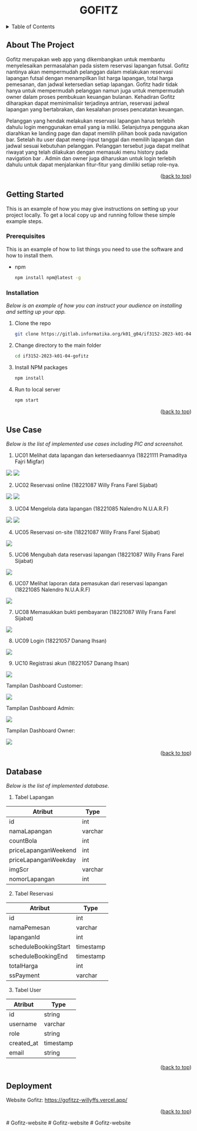 <a name="readme-top"></a>

<h1 align="center">GOFITZ</h1>

<details>
  <summary>Table of Contents</summary>
  <ol>
    <li>
      <a href="#about-the-project">About The Project</a>
    </li>
    <li>
      <a href="#getting-started">Getting Started</a>
      <ul>
        <li><a href="#prerequisites">Prerequisites</a></li>
        <li><a href="#installation">Installation</a></li>
      </ul>
    </li>
    <li><a href="#use-case">Use Case</a></li>
    <li><a href="#database">Database</a></li>
    <li><a href="#deployment">Deployment</a></li>
  </ol>
</details>

## About The Project
Gofitz merupakan web app yang dikembangkan untuk membantu menyelesaikan permasalahan pada sistem reservasi lapangan futsal. Gofitz nantinya akan mempermudah pelanggan dalam melakukan reservasi lapangan futsal dengan menampilkan list harga lapangan, total harga pemesanan, dan jadwal ketersedian setiap lapangan. Gofitz hadir tidak hanya untuk mempermudah pelanggan namun juga untuk mempermudah owner dalam proses pembukuan keuangan bulanan. Kehadiran Gofitz diharapkan dapat meminimalisir terjadinya antrian, reservasi jadwal lapangan yang bertabrakan, dan kesalahan proses pencatatan keuangan. 

Pelanggan yang hendak melakukan reservasi lapangan harus terlebih dahulu login menggunakan email yang ia miliki. Selanjutnya pengguna akan diarahkan ke landing page dan dapat memilih pilihan book pada navigation bar. Setelah itu user dapat meng-input tanggal dan memilih lapangan dan jadwal sesuai kebutuhan pelanggan. Pelanggan tersebut juga dapat melihat riwayat yang telah dilakukan dengan memasuki menu history pada navigation bar . Admin dan owner juga diharuskan untuk login terlebih dahulu untuk dapat menjalankan fitur-fitur yang dimiliki setiap role-nya.

<p align="right">(<a href="#readme-top">back to top</a>)</p>

## Getting Started

This is an example of how you may give instructions on setting up your project locally.
To get a local copy up and running follow these simple example steps.

### Prerequisites

This is an example of how to list things you need to use the software and how to install them.
* npm
  ```sh
  npm install npm@latest -g
  ```

### Installation

_Below is an example of how you can instruct your audience on installing and setting up your app._
1. Clone the repo
   ```sh
   git clone https://gitlab.informatika.org/k01_g04/if3152-2023-k01-04-gofitz.git
   ```
2. Change directory to the main folder
    ```sh
   cd if3152-2023-k01-04-gofitz
   ```
3. Install NPM packages
   ```sh
   npm install
   ```
4. Run to local server
   ```sh
   npm start
   ```

<p align="right">(<a href="#readme-top">back to top</a>)</p>

## Use Case
_Below is the list of implemented use cases including PIC and screenshot._

1. UC01 Melihat data lapangan dan ketersediaannya (18221111 Pramaditya Fajri Migfar)

<img src="doc/uc01part1.PNG">
<img src="doc/uc01part2.PNG">

2. UC02 Reservasi online (18221087 Willy Frans Farel Sijabat)

<img src="doc/uc02part1.PNG">
<img src="doc/uc02part2.PNG">

3. UC04 Mengelola data lapangan (18221085 Nalendro N.U.A.R.F)

<img src="doc/uc04part1.PNG">
<img src="doc/uc04part2.PNG">

4. UC05 Reservasi on-site (18221087 Willy Frans Farel Sijabat)

<img src="doc/uc05part1.PNG">

5. UC06 Mengubah data reservasi lapangan (18221087 Willy Frans Farel Sijabat)

<img src="doc/uc06part1.PNG">

6. UC07 Melihat laporan data pemasukan dari reservasi lapangan (18221085 Nalendro N.U.A.R.F)

<img src="doc/uc07part1.PNG">

7. UC08 Memasukkan bukti pembayaran (18221087 Willy Frans Farel Sijabat)

<img src="doc/uc08part1.PNG">

8. UC09 Login (18221057 Danang Ihsan)

<img src="doc/uc09part1.PNG">

9. UC10 Registrasi akun (18221057 Danang Ihsan)

<img src="doc/uc10part1.PNG">

Tampilan Dashboard Customer:

<img src="doc/dashboardcustomer.PNG">

Tampilan Dashboard Admin:

<img src="doc/dashboardadmin.PNG">

Tampilan Dashboard Owner:

<img src="doc/dashboardowner.PNG">

<p align="right">(<a href="#readme-top">back to top</a>)</p>

## Database
_Below is the list of implemented database._

1. Tabel Lapangan

| Atribut | Type | 
|---------| ---- |
| id | int |
| namaLapangan | varchar | 
| countBola | int |
| priceLapanganWeekend | int |
| priceLapanganWeekday | int |
| imgScr | varchar | 
| nomorLapangan | int |

2. Tabel Reservasi 

| Atribut | Type |
| ---- | ---|
| id | int |
| namaPemesan | varchar |
| lapanganId | int |
| scheduleBookingStart | timestamp |
| scheduleBookingEnd | timestamp |
| totalHarga | int |
| ssPayment | varchar |

3. Tabel User

| Atribut | Type |
| ---- | ---- |
| id | string |
| username | varchar |
| role | string |
| created_at | timestamp |
| email | string |

<p align="right">(<a href="#readme-top">back to top</a>)</p>

## Deployment

Website Gofitz: https://gofitzz-willyffs.vercel.app/

<p align="right">(<a href="#readme-top">back to top</a>)</p>
# Gofitz-website
# Gofitz-website
# Gofitz-website
